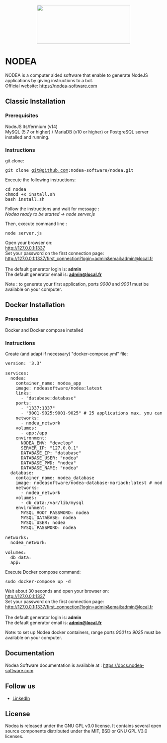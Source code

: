 <p align="center">
	<img width="300" height="125" src="https://www.nodea-software.com/img/logo-nodea.png">
</p>

# NODEA

NODEA is a computer aided software that enable to generate NodeJS applications by giving instructions to a bot.<br>
Official website: https://nodea-software.com

## Classic Installation

### Prerequisites

NodeJS lts/fermium (v14)<br>
MySQL (5.7 or higher) / MariaDB (v10 or higher) or PostgreSQL server installed and running.

### Instructions

git clone: <pre>git clone git@github.com:nodea-software/nodea.git</pre>

Execute the following instructions:<br/>
<pre>
cd nodea
chmod +x install.sh
bash install.sh
</pre>

Follow the instructions and wait for message :<br>
<i>Nodea ready to be started -> node server.js</i>

Then, execute command line :
<pre>
node server.js
</pre>

Open your browser on:<br>
http://127.0.0.1:1337<br>
Set your password on the first connection page:<br>
http://127.0.0.1:1337/first_connection?login=admin&email:admin@local.fr<br><br>
The default generator login is: <b>admin</b><br>
The default generator email is: <b>admin@local.fr</b>

Note : to generate your first application, ports <i>9000</i> and <i>9001</i> must be available on your computer.

## Docker Installation

### Prerequisites

Docker and Docker compose installed

### Instructions

Create (and adapt if necessary) "docker-compose.yml" file:

<pre>
version: '3.3'

services:
  nodea:
    container_name: nodea_app
    image: nodeasoftware/nodea:latest
    links:
      - "database:database"
    ports:
      - "1337:1337"
      - "9001-9025:9001-9025" # 25 applications max, you can increase to 9100 for 100 applications if necessary
    networks:
      - nodea_network
    volumes:
      - app:/app
    environment:
      NODEA_ENV: "develop"
      SERVER_IP: "127.0.0.1"
      DATABASE_IP: "database"
      DATABASE_USER: "nodea"
      DATABASE_PWD: "nodea"
      DATABASE_NAME: "nodea"
  database:
    container_name: nodea_database
    image: nodeasoftware/nodea-database-mariadb:latest # nodea-database-mysql || nodea-database-mariadb || nodea-database-postgres
    networks:
      - nodea_network
    volumes:
      - db_data:/var/lib/mysql
    environment:
      MYSQL_ROOT_PASSWORD: nodea
      MYSQL_DATABASE: nodea
      MYSQL_USER: nodea
      MYSQL_PASSWORD: nodea

networks:
  nodea_network:

volumes:
  db_data:
  app:
</pre>

Execute Docker compose command:
<pre>sudo docker-compose up -d</pre>

Wait about 30 seconds and open your browser on:<br>
http://127.0.0.1:1337<br>
Set your password on the first connection page:<br>
http://127.0.0.1:1337/first_connection?login=admin&email:admin@local.fr<br><br>
The default generator login is: <b>admin</b><br>
The default generator email is: <b>admin@local.fr</b>

Note: to set up Nodea docker containers, range ports <i>9001</i> to <i>9025</i> must be available on your computer.

## Documentation

Nodea Software documentation is available at : https://docs.nodea-software.com

## Follow us

<ul>
<li><a href="https://www.linkedin.com/company/nodea-software/">LinkedIn</a></li>
</ul>

## License

Nodea is released under the GNU GPL v3.0 license.
It contains several open source components distributed under the MIT, BSD or GNU GPL V3.0 licenses.